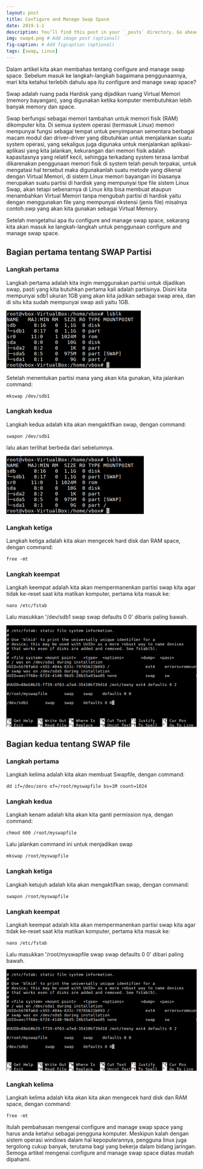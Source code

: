 ```yaml
---
layout: post 
title: Configure and Manage Swap Space
date: 2019-1-1
description: You’ll find this post in your `_posts` directory. Go ahead and edit it and re-build the site to see your changes. # Add post description (optional)
img: swap4.png # Add image post (optional)
fig-caption: # Add figcaption (optional)
tags: [swap, Linux]
---
```


Dalam artikel kita akan membahas tentang configure and manage swap space. Sebelum masuk ke langkah-langkah bagaimana penggunaannya, mari kita ketahui terlebih dahulu apa itu configure and manage swap space?

Swap adalah ruang pada Hardisk yang dijadikan ruang Virtual Memori (memory bayangan), yang digunakan ketika komputer membutuhkan lebih banyak memory dan space.

Swap berfungsi sebagai memori tambahan untuk memori fisik (RAM) dikomputer kita. Di semua system operasi (termasuk Linux) memori mempunyai fungsi sebagai tempat untuk penyimpanan sementara berbagai macam modul dan driver-driver yang dibutuhkan untuk menjalankan suatu system operasi, yang sekaligus juga digunaka untuk menjalankan aplikasi-aplikasi yang kita jalankan, kekurangan dari memori fisik adalah kapasitasnya yang relatif kecil, sehingga terkadang system terasa lambat dikarenakan penggunaan memori fisik di system telah penuh terpakai, untuk mengatasi hal tersebut maka digunakanlah suatu metode yang dikenal dengan Virtual Memori, di sistem Linux memori bayangan ini biasanya merupakan suatu partisi di hardisk yang mempunyai tipe file sistem Linux Swap, akan tetapi sebenarnya di Linux kita bisa membuat ataupun menambahkan Virtual Memori tanpa mengubah partisi di hardisk yaitu dengan menggunakan file yang mempunyai ekstensi (jenis file) misalnya contoh.swp yang akan kita gunakan sebagai Virtual Memory.

Setelah mengetahui apa itu configure and manage swap space, sekarang kita akan masuk ke langkah-langkah untuk penggunaan configure and manage swap space.

## Bagian pertama tentang SWAP Partisi

### Langkah pertama
Langkah pertama adalah kita ingin menggunakan partisi untuk dijadikan swap, pasti yang kita butuhkan pertama kali adalah partisinya. Disini kita mempunyai sdb1 ukuran 1GB yang akan kita jadikan sebagai swap area, dan di situ kita sudah mempunyai swap asli yaitu 1GB.

<img src="/assets/img/swap.png">

Setelah menentukan partisi mana yang akan kita gunakan, kita jalankan command:

	mkswap /dev/sdb1

### Langkah kedua
Langkah kedua adalah kita akan mengaktifkan swap, dengan command:

	swapon /dev/sdb1

lalu akan terlihat berbeda dari sebelumnya.

<img src="/assets/img/swap2.png">

### Langkah ketiga
Langkah ketiga adalah kita akan mengecek hard disk dan RAM space, dengan command: 

	free -mt

### Langkah keempat
Langkah keempat adalah kita akan mempermanenkan partisi swap kita agar tidak ke-reset saat kita matikan komputer, pertama kita masuk ke:

	nano /etc/fstab

Lalu masukkan '/dev/sdb1 swap swap defaults 0 0' dibaris paling bawah.

<img src="/assets/img/swap3.png">	

## Bagian kedua tentang SWAP file

### Langkah pertama
Langkah kelima adalah kita akan membuat Swapfile, dengan command:

	dd if=/dev/zero of=/root/myswapfile bs=1M count=1024

### Langkah kedua
Langkah kenam adalah kita akan kita ganti permission nya, dengan command:

	chmod 600 /root/myswapfile

Lalu jalankan command ini untuk menjadikan swap

	mkswap /root/myswapfile

### Langkah ketiga
Langkah ketujuh adalah kita akan mengaktifkan swap, dengan command:

	swapon /root/myswapfile

### Langkah keempat
Langkah keempat adalah kita akan mempermanenkan partisi swap kita agar tidak ke-reset saat kita matikan komputer, pertama kita masuk ke:

	nano /etc/fstab

Lalu masukkan '/root/myswapfile swap swap defaults 0 0' dibari paling bawah.

<img src="/assets/img/swap3.png">

### Langkah kelima
Langkah kelima adalah kita akan kita akan mengecek hard disk dan RAM space, dengan command: 

	free -mt

Itulah pembahasan mengenai configure and manage swap space yang harus anda ketahui sebagai pengguna komputer. Meskipun kalah dengan sistem operasi windows dalam hal kepopulerannya, pengguna linux juga tergolong cukup banyak, terutama bagi yang bekerja dalam bidang jaringan. Semoga artikel mengenai configure and manage swap space diatas mudah dipahami.